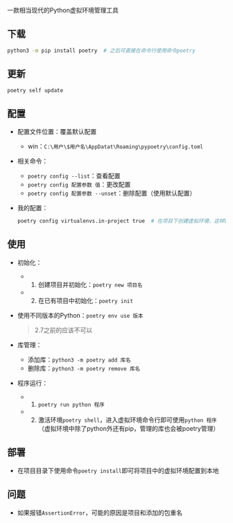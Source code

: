 一款相当现代的Python虚拟环境管理工具

## 下载
```bash
python3 -m pip install poetry  # 之后可直接在命令行使用命令poetry
```
## 更新
```bash
poetry self update
```
## 配置
+ 配置文件位置：覆盖默认配置
	+ win：`C:\用户\$用户名\AppDatat\Roaming\pypoetry\config.toml`

+ 相关命令：
	+ `poetry config --list`：查看配置
	+ `poetry config 配置参数 值`：更改配置
	+ `poetry config 配置参数 --unset`：删除配置（使用默认配置）

+ 我的配置：
	```bash
	poetry config virtualenvs.in-project true  # 在项目下创建虚拟环境，这样VSCode也能找到对应库
	```
## 使用

+ 初始化：
	+ 1. 创建项目并初始化：`poetry new 项目名`
	+ 2. 在已有项目中初始化：`poetry init`

+ 使用不同版本的Python：`poetry env use 版本`
	>2.7之前的应该不可以

+ 库管理：
	+ 添加库：`python3 -m poetry add 库名`
	+ 删除库：`python3 -m poetry remove 库名`

+ 程序运行：
	+ 1. `poetry run python 程序`
	+ 2. 激活环境`poetry shell`，进入虚拟环境命令行即可使用`python 程序`（虚拟环境中除了python外还有pip，管理的库也会被poetry管理）

## 部署

+ 在项目目录下使用命令`poetry install`即可将项目中的虚拟环境配置到本地

## 问题

+ 如果报错`AssertionError`，可能的原因是项目和添加的包重名